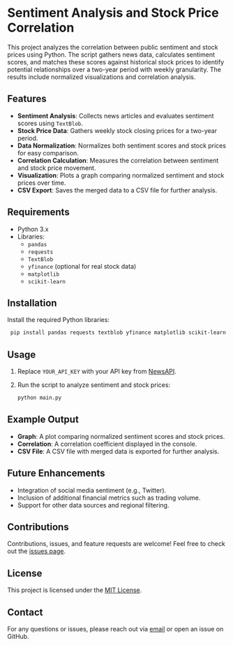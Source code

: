 
# Sentiment Analysis and Stock Price Correlation

This project analyzes the correlation between public sentiment and stock prices using Python. The script gathers news data, calculates sentiment scores, and matches these scores against historical stock prices to identify potential relationships over a two-year period with weekly granularity. The results include normalized visualizations and correlation analysis.

## Features
- **Sentiment Analysis**: Collects news articles and evaluates sentiment scores using `TextBlob`.
- **Stock Price Data**: Gathers weekly stock closing prices for a two-year period.
- **Data Normalization**: Normalizes both sentiment scores and stock prices for easy comparison.
- **Correlation Calculation**: Measures the correlation between sentiment and stock price movement.
- **Visualization**: Plots a graph comparing normalized sentiment and stock prices over time.
- **CSV Export**: Saves the merged data to a CSV file for further analysis.

## Requirements
- Python 3.x
- Libraries:
  - `pandas`
  - `requests`
  - `TextBlob`
  - `yfinance` (optional for real stock data)
  - `matplotlib`
  - `scikit-learn`

## Installation

Install the required Python libraries:
   ```bash
    pip install pandas requests textblob yfinance matplotlib scikit-learn
   ```

## Usage

1. Replace `YOUR_API_KEY` with your API key from [NewsAPI](https://newsapi.org/).
2. Run the script to analyze sentiment and stock prices:

   ```bash
   python main.py
   ```

## Example Output

- **Graph**: A plot comparing normalized sentiment scores and stock prices.
- **Correlation**: A correlation coefficient displayed in the console.
- **CSV File**: A CSV file with merged data is exported for further analysis.

## Future Enhancements

- Integration of social media sentiment (e.g., Twitter).
- Inclusion of additional financial metrics such as trading volume.
- Support for other data sources and regional filtering.

## Contributions

Contributions, issues, and feature requests are welcome! Feel free to check out the [issues page](https://github.com/darle19/SentimentAnalysis_StockPrice/issues).

## License

This project is licensed under the [MIT License](LICENSE).

## Contact

For any questions or issues, please reach out via [email](mailto:your.cencet.99@gmail.com) or open an issue on GitHub.
